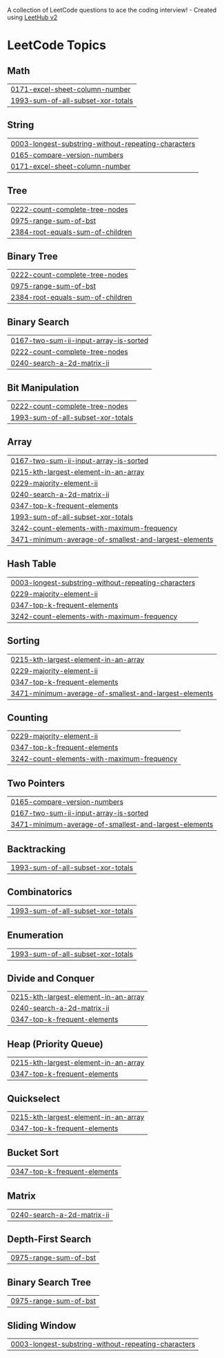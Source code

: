 A collection of LeetCode questions to ace the coding interview! - Created using [LeetHub v2](https://github.com/arunbhardwaj/LeetHub-2.0)
<!---LeetCode Topics Start-->
# LeetCode Topics
## Math
|  |
| ------- |
| [0171-excel-sheet-column-number](https://github.com/23A91A05H8/LeetCode/tree/master/0171-excel-sheet-column-number) |
| [1993-sum-of-all-subset-xor-totals](https://github.com/23A91A05H8/LeetCode/tree/master/1993-sum-of-all-subset-xor-totals) |
## String
|  |
| ------- |
| [0003-longest-substring-without-repeating-characters](https://github.com/23A91A05H8/LeetCode/tree/master/0003-longest-substring-without-repeating-characters) |
| [0165-compare-version-numbers](https://github.com/23A91A05H8/LeetCode/tree/master/0165-compare-version-numbers) |
| [0171-excel-sheet-column-number](https://github.com/23A91A05H8/LeetCode/tree/master/0171-excel-sheet-column-number) |
## Tree
|  |
| ------- |
| [0222-count-complete-tree-nodes](https://github.com/23A91A05H8/LeetCode/tree/master/0222-count-complete-tree-nodes) |
| [0975-range-sum-of-bst](https://github.com/23A91A05H8/LeetCode/tree/master/0975-range-sum-of-bst) |
| [2384-root-equals-sum-of-children](https://github.com/23A91A05H8/LeetCode/tree/master/2384-root-equals-sum-of-children) |
## Binary Tree
|  |
| ------- |
| [0222-count-complete-tree-nodes](https://github.com/23A91A05H8/LeetCode/tree/master/0222-count-complete-tree-nodes) |
| [0975-range-sum-of-bst](https://github.com/23A91A05H8/LeetCode/tree/master/0975-range-sum-of-bst) |
| [2384-root-equals-sum-of-children](https://github.com/23A91A05H8/LeetCode/tree/master/2384-root-equals-sum-of-children) |
## Binary Search
|  |
| ------- |
| [0167-two-sum-ii-input-array-is-sorted](https://github.com/23A91A05H8/LeetCode/tree/master/0167-two-sum-ii-input-array-is-sorted) |
| [0222-count-complete-tree-nodes](https://github.com/23A91A05H8/LeetCode/tree/master/0222-count-complete-tree-nodes) |
| [0240-search-a-2d-matrix-ii](https://github.com/23A91A05H8/LeetCode/tree/master/0240-search-a-2d-matrix-ii) |
## Bit Manipulation
|  |
| ------- |
| [0222-count-complete-tree-nodes](https://github.com/23A91A05H8/LeetCode/tree/master/0222-count-complete-tree-nodes) |
| [1993-sum-of-all-subset-xor-totals](https://github.com/23A91A05H8/LeetCode/tree/master/1993-sum-of-all-subset-xor-totals) |
## Array
|  |
| ------- |
| [0167-two-sum-ii-input-array-is-sorted](https://github.com/23A91A05H8/LeetCode/tree/master/0167-two-sum-ii-input-array-is-sorted) |
| [0215-kth-largest-element-in-an-array](https://github.com/23A91A05H8/LeetCode/tree/master/0215-kth-largest-element-in-an-array) |
| [0229-majority-element-ii](https://github.com/23A91A05H8/LeetCode/tree/master/0229-majority-element-ii) |
| [0240-search-a-2d-matrix-ii](https://github.com/23A91A05H8/LeetCode/tree/master/0240-search-a-2d-matrix-ii) |
| [0347-top-k-frequent-elements](https://github.com/23A91A05H8/LeetCode/tree/master/0347-top-k-frequent-elements) |
| [1993-sum-of-all-subset-xor-totals](https://github.com/23A91A05H8/LeetCode/tree/master/1993-sum-of-all-subset-xor-totals) |
| [3242-count-elements-with-maximum-frequency](https://github.com/23A91A05H8/LeetCode/tree/master/3242-count-elements-with-maximum-frequency) |
| [3471-minimum-average-of-smallest-and-largest-elements](https://github.com/23A91A05H8/LeetCode/tree/master/3471-minimum-average-of-smallest-and-largest-elements) |
## Hash Table
|  |
| ------- |
| [0003-longest-substring-without-repeating-characters](https://github.com/23A91A05H8/LeetCode/tree/master/0003-longest-substring-without-repeating-characters) |
| [0229-majority-element-ii](https://github.com/23A91A05H8/LeetCode/tree/master/0229-majority-element-ii) |
| [0347-top-k-frequent-elements](https://github.com/23A91A05H8/LeetCode/tree/master/0347-top-k-frequent-elements) |
| [3242-count-elements-with-maximum-frequency](https://github.com/23A91A05H8/LeetCode/tree/master/3242-count-elements-with-maximum-frequency) |
## Sorting
|  |
| ------- |
| [0215-kth-largest-element-in-an-array](https://github.com/23A91A05H8/LeetCode/tree/master/0215-kth-largest-element-in-an-array) |
| [0229-majority-element-ii](https://github.com/23A91A05H8/LeetCode/tree/master/0229-majority-element-ii) |
| [0347-top-k-frequent-elements](https://github.com/23A91A05H8/LeetCode/tree/master/0347-top-k-frequent-elements) |
| [3471-minimum-average-of-smallest-and-largest-elements](https://github.com/23A91A05H8/LeetCode/tree/master/3471-minimum-average-of-smallest-and-largest-elements) |
## Counting
|  |
| ------- |
| [0229-majority-element-ii](https://github.com/23A91A05H8/LeetCode/tree/master/0229-majority-element-ii) |
| [0347-top-k-frequent-elements](https://github.com/23A91A05H8/LeetCode/tree/master/0347-top-k-frequent-elements) |
| [3242-count-elements-with-maximum-frequency](https://github.com/23A91A05H8/LeetCode/tree/master/3242-count-elements-with-maximum-frequency) |
## Two Pointers
|  |
| ------- |
| [0165-compare-version-numbers](https://github.com/23A91A05H8/LeetCode/tree/master/0165-compare-version-numbers) |
| [0167-two-sum-ii-input-array-is-sorted](https://github.com/23A91A05H8/LeetCode/tree/master/0167-two-sum-ii-input-array-is-sorted) |
| [3471-minimum-average-of-smallest-and-largest-elements](https://github.com/23A91A05H8/LeetCode/tree/master/3471-minimum-average-of-smallest-and-largest-elements) |
## Backtracking
|  |
| ------- |
| [1993-sum-of-all-subset-xor-totals](https://github.com/23A91A05H8/LeetCode/tree/master/1993-sum-of-all-subset-xor-totals) |
## Combinatorics
|  |
| ------- |
| [1993-sum-of-all-subset-xor-totals](https://github.com/23A91A05H8/LeetCode/tree/master/1993-sum-of-all-subset-xor-totals) |
## Enumeration
|  |
| ------- |
| [1993-sum-of-all-subset-xor-totals](https://github.com/23A91A05H8/LeetCode/tree/master/1993-sum-of-all-subset-xor-totals) |
## Divide and Conquer
|  |
| ------- |
| [0215-kth-largest-element-in-an-array](https://github.com/23A91A05H8/LeetCode/tree/master/0215-kth-largest-element-in-an-array) |
| [0240-search-a-2d-matrix-ii](https://github.com/23A91A05H8/LeetCode/tree/master/0240-search-a-2d-matrix-ii) |
| [0347-top-k-frequent-elements](https://github.com/23A91A05H8/LeetCode/tree/master/0347-top-k-frequent-elements) |
## Heap (Priority Queue)
|  |
| ------- |
| [0215-kth-largest-element-in-an-array](https://github.com/23A91A05H8/LeetCode/tree/master/0215-kth-largest-element-in-an-array) |
| [0347-top-k-frequent-elements](https://github.com/23A91A05H8/LeetCode/tree/master/0347-top-k-frequent-elements) |
## Quickselect
|  |
| ------- |
| [0215-kth-largest-element-in-an-array](https://github.com/23A91A05H8/LeetCode/tree/master/0215-kth-largest-element-in-an-array) |
| [0347-top-k-frequent-elements](https://github.com/23A91A05H8/LeetCode/tree/master/0347-top-k-frequent-elements) |
## Bucket Sort
|  |
| ------- |
| [0347-top-k-frequent-elements](https://github.com/23A91A05H8/LeetCode/tree/master/0347-top-k-frequent-elements) |
## Matrix
|  |
| ------- |
| [0240-search-a-2d-matrix-ii](https://github.com/23A91A05H8/LeetCode/tree/master/0240-search-a-2d-matrix-ii) |
## Depth-First Search
|  |
| ------- |
| [0975-range-sum-of-bst](https://github.com/23A91A05H8/LeetCode/tree/master/0975-range-sum-of-bst) |
## Binary Search Tree
|  |
| ------- |
| [0975-range-sum-of-bst](https://github.com/23A91A05H8/LeetCode/tree/master/0975-range-sum-of-bst) |
## Sliding Window
|  |
| ------- |
| [0003-longest-substring-without-repeating-characters](https://github.com/23A91A05H8/LeetCode/tree/master/0003-longest-substring-without-repeating-characters) |
<!---LeetCode Topics End-->